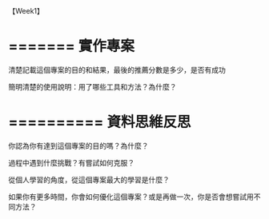 【Week1】

=======
實作專案
=======
  <Q1>清楚記載這個專案的目的和結果，最後的推薦分數是多少，是否有成功

  <Q2>簡明清楚的使用說明：用了哪些工具和方法？為什麼？

==========
資料思維反思
==========
    
  <Q1>你認為你有達到這個專案的目的嗎？為什麼？
    
  <Q2>過程中遇到什麼挑戰？有嘗試如何克服？
    
  <Q3>從個人學習的角度，從這個專案最大的學習是什麼？
    
  <Q4>如果你有更多時間，你會如何優化這個專案？或是再做一次，你是否會想嘗試用不同方法？
  
